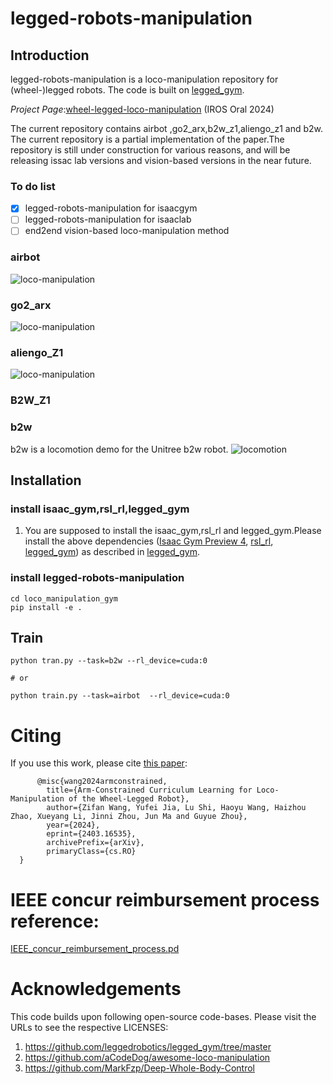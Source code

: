 # legged-robots-manipulation
## Introduction
legged-robots-manipulation is a loco-manipulation repository for (wheel-)legged robots. The code is built on  [legged_gym](https://github.com/leggedrobotics/legged_gym/tree/master). 

*Project Page*:[wheel-legged-loco-manipulation](https://acodedog.github.io/wheel-legged-loco-manipulation/) (IROS Oral 2024)

The current repository contains airbot ,go2_arx,b2w_z1,aliengo_z1 and b2w. The current repository is a partial implementation of the paper.The repository is still under construction for various reasons, and will be releasing issac lab versions and vision-based versions in the near future.

### To do list

- [x] legged-robots-manipulation for isaacgym 
- [ ] legged-robots-manipulation for isaaclab
- [ ] end2end vision-based loco-manipulation method

### airbot

![loco-manipulation](https://github.com/aCodeDog/legged-robots-manipulation/blob/master/loco_manipulation_gym/resources/pictures/airbot_demo.gif)

### go2_arx

![loco-manipulation](https://github.com/aCodeDog/legged-robots-manipulation/blob/master/loco_manipulation_gym/resources/pictures/go2_arx.gif)
### aliengo_Z1
![loco-manipulation](https://github.com/aCodeDog/legged-robots-manipulation/blob/master/loco_manipulation_gym/resources/pictures/aliengo_z1.gif)
### B2W_Z1
### b2w
b2w is a locomotion demo for the Unitree b2w robot.
![locomotion](https://github.com/aCodeDog/legged-robots-manipulation/blob/master/loco_manipulation_gym/resources/pictures/b2w_demo.gif)

## Installation

### install isaac_gym,rsl_rl,legged_gym

1. You are supposed to install the isaac_gym,rsl_rl and legged_gym.Please install the above dependencies ([Isaac Gym Preview 4](https://developer.nvidia.com/isaac-gym), [rsl_rl](https://github.com/leggedrobotics/rsl_rl), [legged_gym](https://github.com/leggedrobotics/legged_gym/tree/master)) as described in [legged_gym](https://github.com/leggedrobotics/legged_gym/tree/master).




### install legged-robots-manipulation


```
cd loco_manipulation_gym
pip install -e .

```


## Train
```
python tran.py --task=b2w --rl_device=cuda:0

# or

python train.py --task=airbot  --rl_device=cuda:0 

 ```

# Citing

If you use this work, please cite [this paper](https://arxiv.org/abs/2403.16535):

```text
      @misc{wang2024armconstrained,
        title={Arm-Constrained Curriculum Learning for Loco-Manipulation of the Wheel-Legged Robot}, 
        author={Zifan Wang, Yufei Jia, Lu Shi, Haoyu Wang, Haizhou Zhao, Xueyang Li, Jinni Zhou, Jun Ma and Guyue Zhou},
        year={2024},
        eprint={2403.16535},
        archivePrefix={arXiv},
        primaryClass={cs.RO}
  }
```
# IEEE concur reimbursement process reference:
  [IEEE_concur_reimbursement_process.pd](https://github.com/aCodeDog/legged-robots-manipulation/blob/master/loco_manipulation_gym/resources/ref/IEEE_concur_reimbursement_process.pdf)
# Acknowledgements
This code builds upon following open-source code-bases. Please visit the URLs to see the respective LICENSES:

1. https://github.com/leggedrobotics/legged_gym/tree/master
2. https://github.com/aCodeDog/awesome-loco-manipulation
3. https://github.com/MarkFzp/Deep-Whole-Body-Control